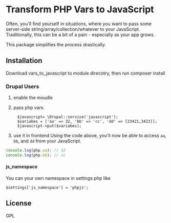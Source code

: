 # Transform PHP Vars to JavaScript

Often, you'll find yourself in situations, where you want to pass some server-side string/array/collection/whatever
to your JavaScript. Traditionally, this can be a bit of a pain - especially as your app grows.

This package simplifies the process drastically.

## Installation

Download vars_to_javascript to module direcotry, then run composer install

### Drupal Users

1. enable the moudle

2. pass php vars

```
     $javascript= \Drupal::service('javascript');
     $variabes = ['aa' => 32, 'bb' => 'cc', 'dd' => [23421,3423]];
     $javascript->put($variabes);
```     
3. use it in frontend
Using the code above, you'll now be able to access `aa`, `bb`, and `dd` from your JavaScript.

```js
console.log(php.aa); // 32
console.log(php.bb); // cc
```
#### js_namespace
You can your own namespace in settings.php
like
```
$settings['js_namespace'] = 'phpjs';
```

## License
GPL
